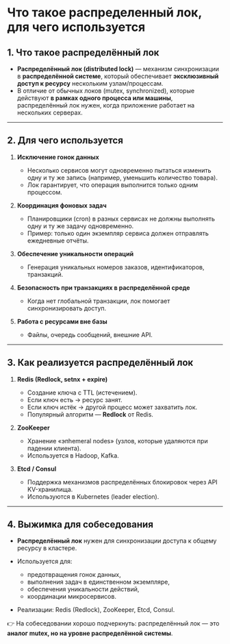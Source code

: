 # Что такое распределенный лок, для чего используется

## 1. Что такое распределённый лок

* **Распределённый лок (distributed lock)** — механизм синхронизации в **распределённой системе**, который обеспечивает **эксклюзивный доступ к ресурсу** нескольким узлам/процессам.
* В отличие от обычных локов (mutex, synchronized), которые действуют **в рамках одного процесса или машины**, распределённый лок нужен, когда приложение работает на нескольких серверах.

---

## 2. Для чего используется

1. **Исключение гонок данных**

    * Несколько сервисов могут одновременно пытаться изменить одну и ту же запись (например, уменьшить количество товара).
    * Лок гарантирует, что операция выполнится только одним процессом.

2. **Координация фоновых задач**

    * Планировщики (cron) в разных сервисах не должны выполнять одну и ту же задачу одновременно.
    * Пример: только один экземпляр сервиса должен отправлять ежедневные отчёты.

3. **Обеспечение уникальности операций**

    * Генерация уникальных номеров заказов, идентификаторов, транзакций.

4. **Безопасность при транзакциях в распределённой среде**

    * Когда нет глобальной транзакции, лок помогает синхронизировать доступ.

5. **Работа с ресурсами вне базы**

    * Файлы, очередь сообщений, внешние API.

---

## 3. Как реализуется распределённый лок

1. **Redis (Redlock, setnx + expire)**

    * Создание ключа с TTL (истечением).
    * Если ключ есть → ресурс занят.
    * Если ключ истёк → другой процесс может захватить лок.
    * Популярный алгоритм — **Redlock** от Redis.

2. **ZooKeeper**

    * Хранение «эпhemeral nodes» (узлов, которые удаляются при падении клиента).
    * Используется в Hadoop, Kafka.

3. **Etcd / Consul**

    * Поддержка механизмов распределённых блокировок через API KV-хранилища.
    * Используются в Kubernetes (leader election).

---

## 4. Выжимка для собеседования

* **Распределённый лок** нужен для синхронизации доступа к общему ресурсу в кластере.
* Используется для:

    * предотвращения гонок данных,
    * выполнения задач в единственном экземпляре,
    * обеспечения уникальности действий,
    * координации микросервисов.
* Реализации: Redis (Redlock), ZooKeeper, Etcd, Consul.

👉 На собеседовании хорошо подчеркнуть: распределённый лок — это **аналог mutex, но на уровне распределённой системы**.
